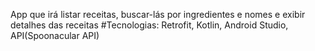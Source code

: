 App que irá listar receitas, buscar-lás por ingredientes e nomes e exibir detalhes das receitas #Tecnologias: Retrofit, Kotlin, Android Studio, API(Spoonacular API)
